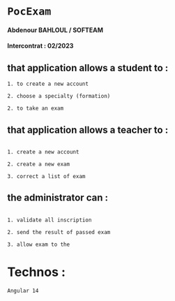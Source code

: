 # `PocExam`

#### Abdenour BAHLOUL / SOFTEAM 
#### Intercontrat : 02/2023

## that application allows a student to :

```
1. to create a new account

2. choose a specialty (formation)

2. to take an exam

```

## that application allows a teacher to :

```

1. create a new account

2. create a new exam 

3. correct a list of exam

```

## the administrator can :

```

1. validate all inscription 

2. send the result of passed exam

3. allow exam to the 

```

# Technos :
```
Angular 14
``` 




